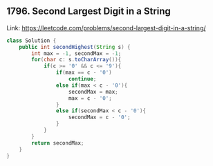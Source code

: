 ## 1796. Second Largest Digit in a String
Link: https://leetcode.com/problems/second-largest-digit-in-a-string/

```java
class Solution {
    public int secondHighest(String s) {
        int max = -1, secondMax = -1;
        for(char c: s.toCharArray()){
            if(c >= '0' && c <= '9'){
                if(max == c - '0')
                    continue;
                else if(max < c - '0'){
                    secondMax = max;
                    max = c - '0';
                }
                else if(secondMax < c - '0'){
                    secondMax = c - '0';
                }
            }
        }
        return secondMax;
    }
}

```